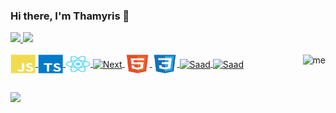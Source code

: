 ### Hi there, I'm Thamyris 💜

 <div>
  <a href="https://github.com/ThamyrisSantana">
  <img height="170em" src="https://github-readme-stats.vercel.app/api?username=ThamyrisSantana&show_icons=true&theme=dracula&include_all_commits=true&count_private=true"/>
  <img height="170em" src="https://github-readme-stats.vercel.app/api/top-langs/?username=ThamyrisSantana&layout=compact&langs_count=7&theme=dracula"/>
</div>
  
<div style="display: inline_block"><br>
  <img align="center" alt="Js" height="30" width="40" src="https://raw.githubusercontent.com/devicons/devicon/master/icons/javascript/javascript-plain.svg">
  <img align="center" alt="Ts" height="30" width="40" src="https://raw.githubusercontent.com/devicons/devicon/master/icons/typescript/typescript-plain.svg">
  <img align="center" alt="React" height="30" width="40" src="https://raw.githubusercontent.com/devicons/devicon/master/icons/react/react-original.svg">
   <img align="center" alt="Next" height="30" width="40" src="https://cdn.jsdelivr.net/gh/devicons/devicon/icons/nextjs/nextjs-line.svg">
  <img align="center" alt="HTML" height="30" width="40" src="https://raw.githubusercontent.com/devicons/devicon/master/icons/html5/html5-original.svg">
  <img align="center" alt="CSS" height="30" width="40" src="https://raw.githubusercontent.com/devicons/devicon/master/icons/css3/css3-original.svg">
  <img align="center" alt="Saad" height="40" width="50" src="https://cdn.jsdelivr.net/gh/devicons/devicon/icons/sass/sass-original.svg">
 <img align="center" alt="Saad" height="30" width="40" src="https://cdn.jsdelivr.net/gh/devicons/devicon/icons/figma/figma-original.svg" />


  <img  height="120em" align="right" alt="me" src="https://media.discordapp.net/attachments/721758603807293522/873928537910968331/eu.gif">
 
</div>

##

<div>
  
   <a href="https://www.linkedin.com/in/thamyris-sant-ana-85b714202/" target="_blank"><img src="https://img.shields.io/badge/-LinkedIn-%230077B5?style=for-the-badge&logo=linkedin&logoColor=white" target="_blank"></a> 

  </a>
</div>
